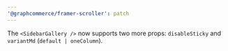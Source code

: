 ```yaml
---
'@graphcommerce/framer-scroller': patch
---
```


The `<SidebarGallery />` now supports two more props: `disableSticky` and `variantMd` (`default | oneColumn`).
